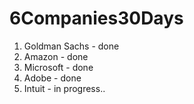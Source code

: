 # 6Companies30Days
1. Goldman Sachs - done
2. Amazon - done
3. Microsoft - done
4. Adobe - done
5. Intuit - in progress..
